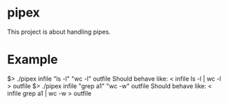 # pipex
This project is about handling pipes.


# Example
$> ./pipex infile "ls -l" "wc -l" outfile
    Should behave like: < infile ls -l | wc -l > outfile
$> ./pipex infile "grep a1" "wc -w" outfile
    Should behave like: < infile grep a1 | wc -w > outfile